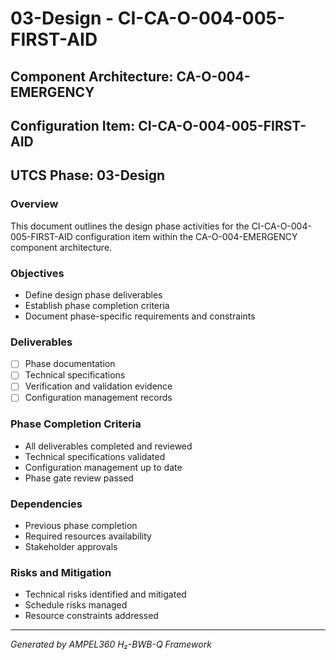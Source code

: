 # 03-Design - CI-CA-O-004-005-FIRST-AID

## Component Architecture: CA-O-004-EMERGENCY
## Configuration Item: CI-CA-O-004-005-FIRST-AID
## UTCS Phase: 03-Design

### Overview
This document outlines the design phase activities for the CI-CA-O-004-005-FIRST-AID configuration item within the CA-O-004-EMERGENCY component architecture.

### Objectives
- Define design phase deliverables
- Establish phase completion criteria
- Document phase-specific requirements and constraints

### Deliverables
- [ ] Phase documentation
- [ ] Technical specifications
- [ ] Verification and validation evidence
- [ ] Configuration management records

### Phase Completion Criteria
- All deliverables completed and reviewed
- Technical specifications validated
- Configuration management up to date
- Phase gate review passed

### Dependencies
- Previous phase completion
- Required resources availability
- Stakeholder approvals

### Risks and Mitigation
- Technical risks identified and mitigated
- Schedule risks managed
- Resource constraints addressed

---
*Generated by AMPEL360 H₂-BWB-Q Framework*
